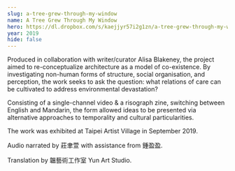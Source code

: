 ```yaml
---
slug: a-tree-grew-through-my-window
name: A Tree Grew Through My Window
hero: https://dl.dropbox.com/s/kaejjyr57i2g1zn/a-tree-grew-through-my-window-1.jpg
year: 2019
hide: false
---
```


Produced in collaboration with writer/curator Alisa Blakeney, the project aimed to re-conceptualize architecture as a model of co-existence. By investigating non-human forms of structure, social organisation, and perception, the work seeks to ask the question: what relations of care can be cultivated to address environmental devastation?

Consisting of a single-channel video & a risograph zine, switching between English and Mandarin, the form allowed ideas to be presented via alternative approaches to temporality and cultural particularities.

The work was exhibited at Taipei Artist Village in September 2019.

Audio narrated by 莊聿萱 with assistance from 鍾盈盈.

Translation by 韞藝術工作室 Yun Art Studio.
